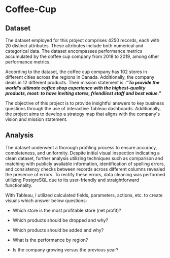 # Coffee-Cup
## Dataset
The dataset employed for this project comprises 4250 records, each with 20 distinct attributes. These attributes include both numerical and categorical data. The dataset encompasses performance metrics accumulated by the coffee cup company from 2018 to 2019, among other performance metrics.

According to the dataset, the coffee cup company has 102 stores in different cities across the regions in Canada. Additionally, the company deals in 12 different products. Their mission statement is :***“To provide the world’s ultimate coffee shop experience with the highest-quality products, most: to have inviting stores, friendliest staff and best value.”***

The objective of this project is to provide insightful answers to key business questions through the use of interactive Tableau dashboards. Additionally, the project aims to develop a strategy map that aligns with the company's vision and mission statement.

## Analysis
The dataset underwent a thorough profiling process to ensure accuracy, completeness, and uniformity. Despite initial visual inspection indicating a clean dataset, further analysis utilizing techniques such as comparison and matching with publicly available information, identification of spelling errors, and consistency checks between records across different columns revealed the presence of errors. To rectify these errors, data cleaning was performed utilizing PostgreSQL due to its user-friendly and straightforward functionality.

With Tableau, I utilized calculated fields, parameters, actions, etc. to create visuals which answer below questions:

- Which store is the most profitable store (net profit)?
* Which products should be dropped and why?
+ Which products should be added and why?
- What is the performance by region?
* Is the company growing versus the previous year?
